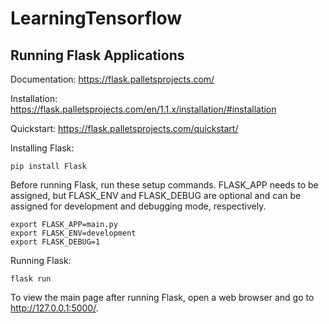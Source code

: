 # LearningTensorflow


## Running Flask Applications

Documentation: https://flask.palletsprojects.com/

Installation: https://flask.palletsprojects.com/en/1.1.x/installation/#installation

Quickstart: https://flask.palletsprojects.com/quickstart/

Installing Flask:
```
pip install Flask
```

Before running Flask, run these setup commands. FLASK_APP needs to be assigned, but FLASK_ENV and FLASK_DEBUG are optional and can be assigned for development and debugging mode, respectively.
```
export FLASK_APP=main.py
export FLASK_ENV=development
export FLASK_DEBUG=1
```

Running Flask:
```
flask run
```

To view the main page after running Flask, open a web browser and go to http://127.0.0.1:5000/.
